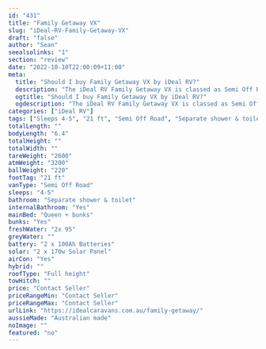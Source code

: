 ```yaml
---
id: "431"
title: "Family Getaway VX"
slug: "iDeal-RV-Family-Getaway-VX"
draft: "false"
author: "Sean"
seealsolinks: "1"
section: "review"
date: "2022-10-10T22:00:09+11:00"
meta:
  title: "Should I buy Family Getaway VX by iDeal RV?"
  description: "The iDeal RV Family Getaway VX is classed as Semi Off Road, and sleeps 4-5 people. It is Australian made and comes in at 21 ft. It generally has Separate shower & toilet."
  ogtitle: "Should I buy Family Getaway VX by iDeal RV?"
  ogdescription: "The iDeal RV Family Getaway VX is classed as Semi Off Road, and sleeps 4-5 people. It is Australian made and comes in at 21 ft. It generally has Separate shower & toilet."
categories: ["iDeal RV"]
tags: ["Sleeps 4-5", "21 ft", "Semi Off Road", "Separate shower & toilet", "Full height", "Price Unknown", "Australian made"]
totalLength: ""
bodyLength: "6.4"
totalHeight: ""
totalWidth: ""
tareWeight: "2600"
atmWeight: "3200"
ballWeight: "220"
footTag: "21 ft"
vanType: "Semi Off Road"
sleeps: "4-5"
bathroom: "Separate shower & toilet"
internalBathroom: "Yes"
mainBed: "Queen + bunks"
bunks: "Yes"
freshWater: "2x 95"
greyWater: ""
battery: "2 x 100Ah Batteries"
solar: "2 x 170w Solar Panel"
airCon: "Yes"
hybrid: ""
roofType: "Full height"
towHitch: ""
price: "Contact Seller"
priceRangeMin: "Contact Seller"
priceRangeMax: "Contact Seller"
urlLink: "https://idealcaravans.com.au/family-getaway/"
aussieMade: "Australian made"
noImage: ""
featured: "no"
---
```

